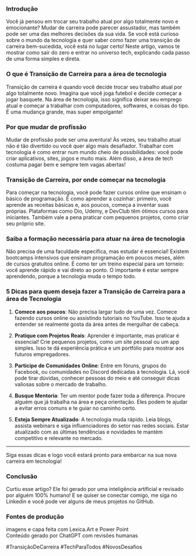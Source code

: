 ### Introdução

Você já pensou em trocar seu trabalho atual por algo totalmente novo e emocionante? Mudar de carreira pode parecer assustador, mas também pode ser uma das melhores decisões da sua vida. Se você está curioso sobre o mundo da tecnologia e quer saber como fazer uma transição de carreira bem-sucedida, você está no lugar certo! Neste artigo, vamos te mostrar como sair do zero e entrar no universo tech, explicando cada passo de uma forma simples e direta.

### O que é Transição de Carreira para a área de tecnologia

Transição de carreira é quando você decide trocar seu trabalho atual por algo totalmente novo. Imagina que você joga futebol e decide começar a jogar basquete. Na área de tecnologia, isso significa deixar seu emprego atual e começar a trabalhar com computadores, softwares, e coisas do tipo. É uma mudança grande, mas super empolgante!

### Por que mudar de profissão

Mudar de profissão pode ser uma aventura! Às vezes, seu trabalho atual não é tão divertido ou você quer algo mais desafiador. Trabalhar com tecnologia é como entrar num mundo cheio de possibilidades: você pode criar aplicativos, sites, jogos e muito mais. Além disso, a área de tech costuma pagar bem e sempre tem vagas abertas!

### Transição de Carreira, por onde começar na tecnologia

Para começar na tecnologia, você pode fazer cursos online que ensinam o básico de programação. É como aprender a cozinhar: primeiro, você aprende as receitas básicas e, aos poucos, começa a inventar suas próprias. Plataformas como Dio, Udemy, e DevClub têm ótimos cursos para iniciantes. Também vale a pena praticar com pequenos projetos, como criar seu próprio site.

### Saiba a formação necessária para atuar na área de tecnologia

Não precisa de uma faculdade específica, mas estudar é essencial! Existem bootcamps intensivos que ensinam programação em poucos meses, além de cursos gratuitos online. É como ter um treino especial para um torneio: você aprende rápido e vai direto ao ponto. O importante é estar sempre aprendendo, porque a tecnologia muda o tempo todo.

### 5 Dicas para quem deseja fazer a Transição de Carreira para a área de Tecnologia

1. **Comece aos poucos**: Não precisa largar tudo de uma vez. Comece fazendo cursos online ou assistindo tutoriais no YouTube. Isso te ajuda a entender se realmente gosta da área antes de mergulhar de cabeça.

2. **Pratique com Projetos Reais**: Aprender é importante, mas praticar é essencial! Crie pequenos projetos, como um site pessoal ou um app simples. Isso te dá experiência prática e um portfólio para mostrar aos futuros empregadores.

3. **Participe de Comunidades Online**: Entre em fóruns, grupos do Facebook, ou comunidades no Discord dedicadas à tecnologia. Lá, você pode tirar dúvidas, conhecer pessoas do meio e até conseguir dicas valiosas sobre o mercado de trabalho.

4. **Busque Mentoria**: Ter um mentor pode fazer toda a diferença. Procure alguém que já trabalha na área e peça orientação. Eles podem te ajudar a evitar erros comuns e te guiar no caminho certo.

5. **Esteja Sempre Atualizado**: A tecnologia muda rápido. Leia blogs, assista webinars e siga influenciadores do setor nas redes sociais. Estar atualizado com as últimas tendências e novidades te mantém competitivo e relevante no mercado.

---
Siga essas dicas e logo você estará pronto para embarcar na sua nova carreira em tecnologia! 

### Conclusão
Curtiu esse artigo? Ele foi gerado por uma inteligência artificial e revisado por alguém 100% humano! E se quiser se conectar comigo, me siga no Linkedin e você pode ver alguns de meus projetos no GitHub.

### Fontes de produção

imagens e capa feita com Lexica.Art e Power Point  
Conteúdo gerado por ChatGPT com revisões humanas

#TransiçãoDeCarreira #TechParaTodos #NovosDesafios